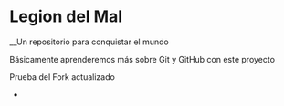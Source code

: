 # Legion del Mal
__Un repositorio para conquistar el mundo

Básicamente aprenderemos más sobre Git y GitHub con este proyecto

Prueba del Fork actualizado 

-
